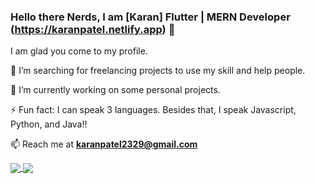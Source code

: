 ### Hello there Nerds, I am [Karan] Flutter | MERN Developer (https://karanpatel.netlify.app) 👋
I am glad you come to my profile.

🔭 I’m searching for freelancing projects to use my skill and help people. 

🌱 I’m currently working on some personal projects.

⚡ Fun fact: I can speak 3 languages. Besides that, I speak Javascript, Python, and Java!!

📫 Reach me at **[karanpatel2329@gmail.com](mailto:karanpatel2329@gmail.com)**




<a href="https://github.com/anuraghazra/github-readme-stats">
  <img align="center" src="https://github-readme-stats.vercel.app/api?username=karanpatel2329&show_icons=true&hide=issues" />
</a>
<a href="https://github.com/anuraghazra/github-readme-stats">
  <img align="center" src="https://github-readme-stats.vercel.app/api/top-langs/?username=karanpatel2329&layout=compact" />
</a>

